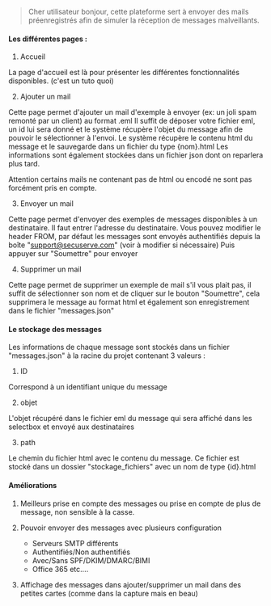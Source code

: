 
>Cher utilisateur bonjour, cette plateforme sert à envoyer des mails préenregistrés afin de simuler la réception de messages malveillants. 

#### Les différentes pages :

1. Accueil

La page d'accueil est là pour présenter les différentes fonctionnalités disponibles. (c'est un tuto quoi)

2. Ajouter un mail 

Cette page permet d'ajouter un mail d'exemple à envoyer (ex: un joli spam remonté par un client) au format .eml 
Il suffit de déposer votre fichier eml, un id lui sera donné et le système récupère l'objet du message afin de pouvoir le sélectionner à l'envoi.
Le système récupère le contenu html du message et le sauvegarde dans un fichier du type {nom}.html
Les informations sont également stockées dans un fichier json dont on reparlera plus tard. 

Attention certains mails ne contenant pas de html ou encodé ne sont pas forcément pris en compte. 

3. Envoyer un mail 

Cette page permet d'envoyer des exemples de messages disponibles à un destinataire. 
Il faut entrer l'adresse du destinataire. 
Vous pouvez modifier le header FROM, par défaut les messages sont envoyés authentifiés depuis la boîte "support@secuserve.com" (voir à modifier si nécessaire)
Puis appuyer sur "Soumettre" pour envoyer

4. Supprimer un mail

Cette page permet de supprimer un exemple de mail s'il vous plait pas, il suffit de sélectionner son nom et de cliquer sur le bouton "Soumettre", cela supprimera le message au format html et également son enregistrement dans le fichier "messages.json"

#### Le stockage des messages

Les informations de chaque message sont stockés dans un fichier "messages.json" à la racine du projet contenant 3 valeurs : 

1. ID

Correspond à un identifiant unique du message

2. objet 

L'objet récupéré dans le fichier eml du message qui sera affiché dans les selectbox et envoyé aux destinataires

3. path

Le chemin du fichier html avec le contenu du message. 
Ce fichier est stocké dans un dossier "stockage_fichiers" avec un nom de type {id}.html

#### Améliorations 

1. Meilleurs prise en compte des messages ou prise en compte de plus de message, non sensible à la casse. 

2. Pouvoir envoyer des messages avec plusieurs configuration 
    - Serveurs SMTP différents
    - Authentifiés/Non authentifiés
    - Avec/Sans SPF/DKIM/DMARC/BIMI
    - Office 365 etc....

3. Affichage des messages dans ajouter/supprimer un mail dans des petites cartes (comme dans la capture mais en beau)


